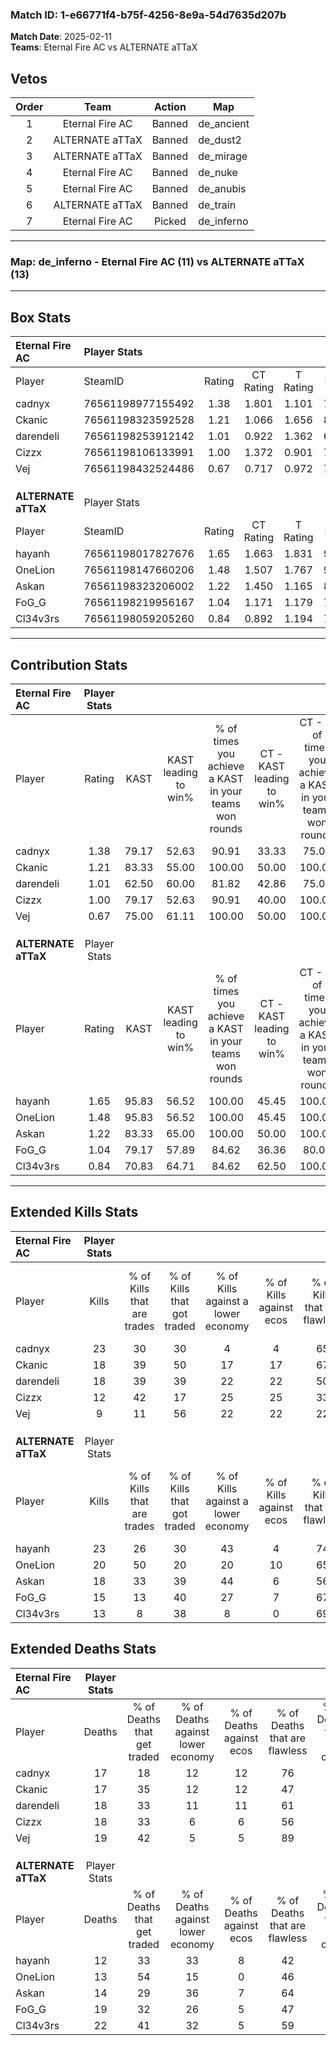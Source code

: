### Match ID: 1-e66771f4-b75f-4256-8e9a-54d7635d207b  
**Match Date**: 2025-02-11  
**Teams**: Eternal Fire AC vs ALTERNATE aTTaX  

## Vetos  

| Order | Team | Action | Map |
| :---: | :--: | :----: | --- |
| 1 | Eternal Fire AC | Banned | de_ancient |
| 2 | ALTERNATE aTTaX | Banned | de_dust2 |
| 3 | ALTERNATE aTTaX | Banned | de_mirage |
| 4 | Eternal Fire AC | Banned | de_nuke |
| 5 | Eternal Fire AC | Banned | de_anubis |
| 6 | ALTERNATE aTTaX | Banned | de_train |
| 7 | Eternal Fire AC | Picked | de_inferno |

---  

### **Map**: de_inferno - Eternal Fire AC (11) vs ALTERNATE aTTaX (13)  
---  

## Box Stats  

| **Eternal Fire AC** | Player Stats      |        |           |          |       |      |       |         |        |      |     |
| :- | :- | :-: | :-: | :-: | :-: | :-: | :-: | :-: | :-: | :-: | :-: |
| Player              | SteamID           | Rating | CT Rating | T Rating | KAST  | ADR  | Kills | Assists | Deaths | K/D  | HS% |
| cadnyx              | 76561198977155492 |  1.38  |   1.801   |  1.101   | 79.17 | 84.6 |  23   |    5    |   17   | 1.35 | 60  |
| Ckanic              | 76561198323592528 |  1.21  |   1.066   |  1.656   | 83.33 | 77.1 |  18   |    6    |   17   | 1.06 | 61  |
| darendeli           | 76561198253912142 |  1.01  |   0.922   |  1.362   | 62.50 | 73.2 |  18   |    2    |   18   | 1.00 | 44  |
| Cizzx               | 76561198106133991 |  1.00  |   1.372   |  0.901   | 79.17 | 86.6 |  12   |   12    |   18   | 0.67 | 41  |
| Vej                 | 76561198432524486 |  0.67  |   0.717   |  0.972   | 75.00 | 40.9 |   9   |    6    |   19   | 0.47 | 33  |
|                     |                   |        |           |          |       |      |       |         |        |      |     |
|                     |                   |        |           |          |       |      |       |         |        |      |     |
|                     |                   |        |           |          |       |      |       |         |        |      |     |
| **ALTERNATE aTTaX** | Player Stats      |        |           |          |       |      |       |         |        |      |     |
| Player              | SteamID           | Rating | CT Rating | T Rating | KAST  | ADR  | Kills | Assists | Deaths | K/D  | HS% |
| hayanh              | 76561198017827676 |  1.65  |   1.663   |  1.831   | 95.83 | 94.0 |  23   |    6    |   12   | 1.92 | 56  |
| OneLion             | 76561198147660206 |  1.48  |   1.507   |  1.767   | 95.83 | 82.5 |  20   |    6    |   13   | 1.54 | 60  |
| Askan               | 76561198323206002 |  1.22  |   1.450   |  1.165   | 83.33 | 61.3 |  18   |    3    |   14   | 1.29 | 38  |
| FoG_G               | 76561198219956167 |  1.04  |   1.171   |  1.179   | 79.17 | 79.8 |  15   |    7    |   19   | 0.79 | 33  |
| Cl34v3rs            | 76561198059205260 |  0.84  |   0.892   |  1.194   | 70.83 | 74.6 |  13   |   10    |   22   | 0.59 | 61  |
---  

## Contribution Stats  

| **Eternal Fire AC** | Player Stats |       |                      |                                                        |                           |                                                             |                          |                                                            |
| :- | :-: | :-: | :-: | :-: | :-: | :-: | :-: | :-: |
| Player              |    Rating    | KAST  | KAST leading to win% | % of times you achieve a KAST in your teams won rounds | CT - KAST leading to win% | CT - % of times you achieve a KAST in your teams won rounds | T - KAST leading to win% | T - % of times you achieve a KAST in your teams won rounds |
| cadnyx              |     1.38     | 79.17 |        52.63         |                         90.91                          |           33.33           |                            75.00                            |          70.00           |                           100.00                           |
| Ckanic              |     1.21     | 83.33 |        55.00         |                         100.00                         |           50.00           |                           100.00                            |          58.33           |                           100.00                           |
| darendeli           |     1.01     | 62.50 |        60.00         |                         81.82                          |           42.86           |                            75.00                            |          75.00           |                           85.71                            |
| Cizzx               |     1.00     | 79.17 |        52.63         |                         90.91                          |           40.00           |                           100.00                            |          66.67           |                           85.71                            |
| Vej                 |     0.67     | 75.00 |        61.11         |                         100.00                         |           50.00           |                           100.00                            |          70.00           |                           100.00                           |
|                     |              |       |                      |                                                        |                           |                                                             |                          |                                                            |
|                     |              |       |                      |                                                        |                           |                                                             |                          |                                                            |
|                     |              |       |                      |                                                        |                           |                                                             |                          |                                                            |
| **ALTERNATE aTTaX** | Player Stats |       |                      |                                                        |                           |                                                             |                          |                                                            |
| Player              |    Rating    | KAST  | KAST leading to win% | % of times you achieve a KAST in your teams won rounds | CT - KAST leading to win% | CT - % of times you achieve a KAST in your teams won rounds | T - KAST leading to win% | T - % of times you achieve a KAST in your teams won rounds |
| hayanh              |     1.65     | 95.83 |        56.52         |                         100.00                         |           45.45           |                           100.00                            |          66.67           |                           100.00                           |
| OneLion             |     1.48     | 95.83 |        56.52         |                         100.00                         |           45.45           |                           100.00                            |          66.67           |                           100.00                           |
| Askan               |     1.22     | 83.33 |        65.00         |                         100.00                         |           50.00           |                           100.00                            |          80.00           |                           100.00                           |
| FoG_G               |     1.04     | 79.17 |        57.89         |                         84.62                          |           36.36           |                            80.00                            |          87.50           |                           87.50                            |
| Cl34v3rs            |     0.84     | 70.83 |        64.71         |                         84.62                          |           62.50           |                           100.00                            |          66.67           |                           75.00                            |
---  

## Extended Kills Stats  

| **Eternal Fire AC** | Player Stats |                            |                            |                                    |                         |                              |                                 |                                       |                    |           |
| :- | :-: | :-: | :-: | :-: | :-: | :-: | :-: | :-: | :-: | :-: |
| Player              |    Kills     | % of Kills that are trades | % of Kills that got traded | % of Kills against a lower economy | % of Kills against ecos | % of Kills that are flawless | % of Kills that are close duels | % of Kills that are assisted by flash | Pistol Round Kills | AWP Kills |
| cadnyx              |      23      |             30             |             30             |                 4                  |            4            |              65              |                0                |                   4                   |         3          |     0     |
| Ckanic              |      18      |             39             |             50             |                 17                 |           17            |              67              |               11                |                   6                   |         0          |     1     |
| darendeli           |      18      |             39             |             39             |                 22                 |           22            |              50              |                6                |                   6                   |         3          |     0     |
| Cizzx               |      12      |             42             |             17             |                 25                 |           25            |              33              |               17                |                   0                   |         1          |     0     |
| Vej                 |      9       |             11             |             56             |                 22                 |           22            |              22              |               11                |                   0                   |         0          |     3     |
|                     |              |                            |                            |                                    |                         |                              |                                 |                                       |                    |           |
|                     |              |                            |                            |                                    |                         |                              |                                 |                                       |                    |           |
|                     |              |                            |                            |                                    |                         |                              |                                 |                                       |                    |           |
| **ALTERNATE aTTaX** | Player Stats |                            |                            |                                    |                         |                              |                                 |                                       |                    |           |
| Player              |    Kills     | % of Kills that are trades | % of Kills that got traded | % of Kills against a lower economy | % of Kills against ecos | % of Kills that are flawless | % of Kills that are close duels | % of Kills that are assisted by flash | Pistol Round Kills | AWP Kills |
| hayanh              |      23      |             26             |             30             |                 43                 |            4            |              74              |                0                |                   0                   |         3          |     0     |
| OneLion             |      20      |             50             |             20             |                 20                 |           10            |              65              |               10                |                  10                   |         2          |     0     |
| Askan               |      18      |             33             |             39             |                 44                 |            6            |              56              |                0                |                   0                   |         0          |     7     |
| FoG_G               |      15      |             13             |             40             |                 27                 |            7            |              67              |                0                |                   0                   |         2          |     0     |
| Cl34v3rs            |      13      |             8              |             38             |                 8                  |            0            |              69              |               15                |                   0                   |         1          |     0     |
## Extended Deaths Stats  

| **Eternal Fire AC** | Player Stats |                             |                                   |                          |                               |                            |                           |               |
| :- | :-: | :-: | :-: | :-: | :-: | :-: | :-: | :-: |
| Player              |    Deaths    | % of Deaths that get traded | % of Deaths against lower economy | % of Deaths against ecos | % of Deaths that are flawless | % of Deaths that are close | % of Deaths while blinded | Deaths to AWP |
| cadnyx              |      17      |             18              |                12                 |            12            |              76               |             0              |             6             |       3       |
| Ckanic              |      17      |             35              |                12                 |            12            |              47               |             6              |             0             |       0       |
| darendeli           |      18      |             33              |                11                 |            11            |              61               |             11             |             0             |       1       |
| Cizzx               |      18      |             33              |                 6                 |            6             |              56               |             0              |             0             |       2       |
| Vej                 |      19      |             42              |                 5                 |            5             |              89               |             5              |             5             |       1       |
|                     |              |                             |                                   |                          |                               |                            |                           |               |
|                     |              |                             |                                   |                          |                               |                            |                           |               |
|                     |              |                             |                                   |                          |                               |                            |                           |               |
| **ALTERNATE aTTaX** | Player Stats |                             |                                   |                          |                               |                            |                           |               |
| Player              |    Deaths    | % of Deaths that get traded | % of Deaths against lower economy | % of Deaths against ecos | % of Deaths that are flawless | % of Deaths that are close | % of Deaths while blinded | Deaths to AWP |
| hayanh              |      12      |             33              |                33                 |            8             |              42               |             0              |             8             |       0       |
| OneLion             |      13      |             54              |                15                 |            0             |              46               |             15             |             0             |       0       |
| Askan               |      14      |             29              |                36                 |            7             |              64               |             0              |             7             |       2       |
| FoG_G               |      19      |             32              |                26                 |            5             |              47               |             11             |             5             |       2       |
| Cl34v3rs            |      22      |             41              |                32                 |            5             |              59               |             9              |             0             |       0       |
